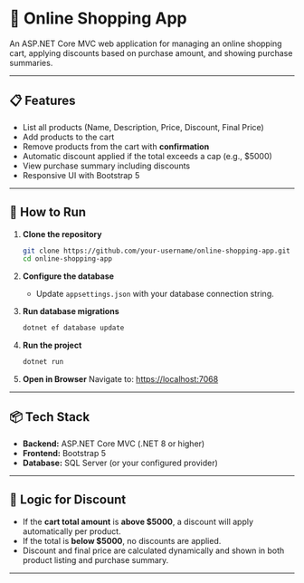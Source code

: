 ﻿# 🛒 Online Shopping App

An ASP.NET Core MVC web application for managing an online shopping cart, applying discounts based on purchase amount, and showing purchase summaries.

---

## 📋 Features

- List all products (Name, Description, Price, Discount, Final Price)
- Add products to the cart
- Remove products from the cart with **confirmation**
- Automatic discount applied if the total exceeds a cap (e.g., $5000)
- View purchase summary including discounts
- Responsive UI with Bootstrap 5

---

## 🚀 How to Run

1. **Clone the repository**
    ```bash
    git clone https://github.com/your-username/online-shopping-app.git
    cd online-shopping-app
    ```

2. **Configure the database**
    - Update `appsettings.json` with your database connection string.

3. **Run database migrations**
    ```bash
    dotnet ef database update
    ```

4. **Run the project**
    ```bash
    dotnet run
    ```

5. **Open in Browser**
    Navigate to: [https://localhost:7068](https://localhost:7068)

---

## 📦 Tech Stack

- **Backend:** ASP.NET Core MVC (.NET 8 or higher)
- **Frontend:** Bootstrap 5
- **Database:** SQL Server (or your configured provider)

---

## 🎯 Logic for Discount

- If the **cart total amount** is **above $5000**, a discount will apply automatically per product.
- If the total is **below $5000**, no discounts are applied.
- Discount and final price are calculated dynamically and shown in both product listing and purchase summary.

---